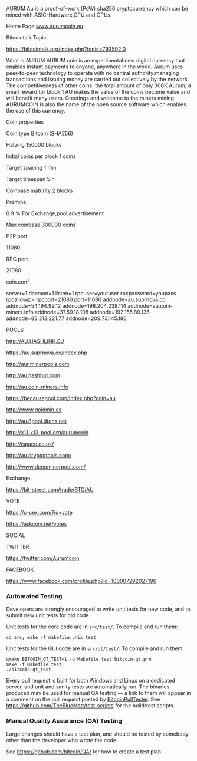 ﻿AURUM Au is a proof-of-work (PoW)
sha256 cryptocurrency 
which can be mined 
with ASIC-Hardware,CPU and GPUs. 

Home Page www.aurumcoin.eu

Bitcointalk Topic 

https://bitcointalk.org/index.php?topic=793502.0


What is AURUM
AURUM coin is an experimental new digital currency that enables instant payments to anyone, anywhere in the world. Aurum uses peer-to-peer 
technology to operate with no central authority:managing transactions and issuing money are carried out collectively by the network. 
The competitiveness of other coins, the total amount of only 300K Aurum, a small reward for block 1 AU makes the value of the coins 
become value and will benefit many users. Greetings and welcome to the miners mining 
AURUMCOIN is also the name of the open source software which enables the use of this currency.

Coin properties

Coin type Bitcoin (SHA256)

Halving 150000 blocks

Initial coins per block 1 coins

Target spacing 1 min

Target timespan 5 h

Coinbase maturity 2 blocks

Premine

0.9 % For Exchange,pool,advertisement

Max coinbase 300000 coins

P2P port

11080

RPC port

21080

coin.conf

server=1
daemon=1
listen=1
rpcuser=youruser
rpcpassword=youpass
rpcallowip=
rpcport=21080
port=11080
addnode=au.suprnova.cc
addnode=54.194.99.12
addnode=198.204.238.114
addnode=au.coin-miners.info
addnode=37.59.18.108
addnode=192.155.89.136
addnode=88.213.221.77
addnode=209.73.145.186

POOLS

http://AU.HASHLINK.EU 

https://au.suprnova.cc/index.php

http://aur.minerpools.com 

http://au.hashhot.com 

http://au.coin-miners.info

https://becausepool.com/index.php?coin=au 

http://www.goldmin.es 

http://au.8pool.dtdns.net

http://x11-x13-pool.org/aurumcoin

http://ispace.co.uk/

http://au.cryptopools.com/

http://www.deepminerpool.com/

Exchange

https://bit-street.com/trade/BTC/AU


VOTE

https://c-cex.com/?id=vote

https://askcoin.net/votes


SOCIAL

TWITTER

https://twitter.com/Aurumcoin

FACEBOOK

https://www.facebook.com/profile.php?id=100007292027196





### Automated Testing

Developers are strongly encouraged to write unit tests for new code, and to
submit new unit tests for old code.

Unit tests for the core code are in `src/test/`. To compile and run them:

    cd src; make -f makefile.unix test

Unit tests for the GUI code are in `src/qt/test/`. To compile and run them:

    qmake BITCOIN_QT_TEST=1 -o Makefile.test bitcoin-qt.pro
    make -f Makefile.test
    ./bitcoin-qt_test

Every pull request is built for both Windows and Linux on a dedicated server,
and unit and sanity tests are automatically run. The binaries produced may be
used for manual QA testing — a link to them will appear in a comment on the
pull request posted by [BitcoinPullTester](https://github.com/BitcoinPullTester). See https://github.com/TheBlueMatt/test-scripts
for the build/test scripts.

### Manual Quality Assurance (QA) Testing

Large changes should have a test plan, and should be tested by somebody other
than the developer who wrote the code.

See https://github.com/bitcoin/QA/ for how to create a test plan.
